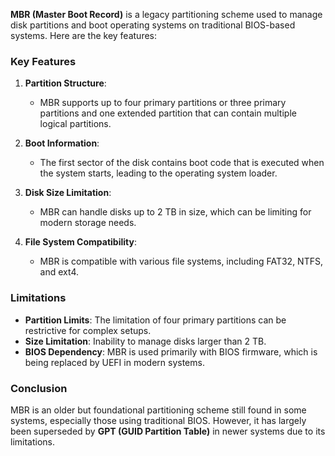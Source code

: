 **MBR (Master Boot Record)** is a legacy partitioning scheme used to manage disk partitions and boot operating systems on traditional BIOS-based systems. Here are the key features:

### Key Features

1. **Partition Structure**:
   - MBR supports up to four primary partitions or three primary partitions and one extended partition that can contain multiple logical partitions.

2. **Boot Information**:
   - The first sector of the disk contains boot code that is executed when the system starts, leading to the operating system loader.

3. **Disk Size Limitation**:
   - MBR can handle disks up to 2 TB in size, which can be limiting for modern storage needs.

4. **File System Compatibility**:
   - MBR is compatible with various file systems, including FAT32, NTFS, and ext4.

### Limitations

- **Partition Limits**: The limitation of four primary partitions can be restrictive for complex setups.
- **Size Limitation**: Inability to manage disks larger than 2 TB.
- **BIOS Dependency**: MBR is used primarily with BIOS firmware, which is being replaced by UEFI in modern systems.

### Conclusion

MBR is an older but foundational partitioning scheme still found in some systems, especially those using traditional BIOS. However, it has largely been superseded by **GPT (GUID Partition Table)** in newer systems due to its limitations.